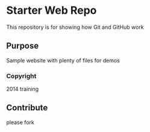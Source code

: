 # Starter Web Repo

This repository is for showing how Git and GitHub work

## Purpose

Sample website with plenty of files for demos

### Copyright

2014 training

## Contribute

please fork